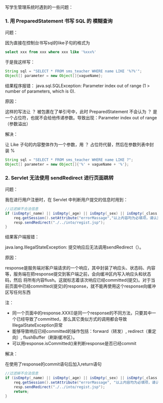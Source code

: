 写学生管理系统时遇到的一些问题：

### 1. 用 PreparedStatement 书写 SQL 的 模糊查询

问题：

因为直接在控制台书写sql的like子句的格式为
```sql
select xxx from xxx where xxx like '%xxx%'
```

于是我这样写：
```java
String sql = "SELECT * FROM sms_teacher WHERE name LIKE '%?%'";
Object[] parameter = new Object[]{vagueName};
```

结果程序报错：
java.sql.SQLException: Parameter index out of range (1 > number of parameters, which is 0).

原因：

这样的写法让 ？ 被包裹在了单引号中，此时 PreparedStatement 不会认为 ？ 是一个占位符，也就不会给他传递参数。导致出现：Parameter index out of range（参数溢出）

解决：

让 Like 子句的内容整体作为一个参数，用 ？ 占位符代替，然后在参数列表中封装 %

```java
String sql = "SELECT * FROM sms_teacher WHERE name LIKE ?";
Object[] parameter = new Object[]{'%' + vagueName + '%'};
```


### 2. Servlet 无法使用 sendRedirect 进行页面跳转

问题：

我在进行用户注册时，在 Servlet 中判断用户提交的信息时用到：

```java
//过滤掉不合法信息
if (isEmpty(_name) || isEmpty(_age) || isEmpty(_sex) || isEmpty(_class) || isEmpty(_email) || isEmpty(_password)){
    req.getSession().setAttribute("errorMassage","以上内容均为必填项，请认真填写");
    resp.sendRedirect("./../into/regist.jsp");
}
```

结果客户端报错：

java.lang.IllegalStateException: 提交响应后无法调用sendRedirect（）。

原因：

response是服务端对客户端请求的一个响应，其中封装了响应头、状态码、内容等，服务端在把response提交到客户端之前，会向缓冲区内写入响应头和状态码，然后
将所有内容flush。这就标志着该次响应已经committed(提交)。对于当前页面中已经committed(提交)的response，就不能再使用这个response向缓冲区写任何东西

注：
- 同一个页面中的response.XXX()是同一个response的不同方法，只要其中一个已经导致了committed，那么其它类似方式的调用都会导致 IllegalStateException异常
- 能够导致响应已经committed的操作包括：forward（转发）, redirect（重定向）, flushBuffer（刷新缓冲区）。
- 可以用response.isCommitted()来判断response是否已经commit

解决：

在使用了response的commit语句后加入return语句
```java
//过滤掉不合法信息
if (isEmpty(_name) || isEmpty(_age) || isEmpty(_sex) || isEmpty(_class) || isEmpty(_email) || isEmpty(_password)) {
    req.getSession().setAttribute("errorMassage", "以上内容均为必填项，请认真填写");
    resp.sendRedirect("./../into/regist.jsp");
    return;
}
```

